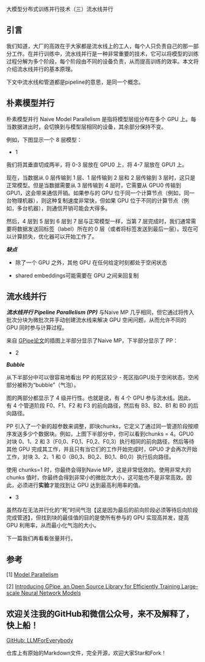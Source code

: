 大模型分布式训练并行技术（三）流水线并行

## 引言

我们知道，大厂的高效在于大家都是流水线上的工人，每个人只负责自己的那一部分工作。在并行训练中，流水线并行是一种非常重要的技术，它可以将模型的训练过程分解为多个阶段，每个阶段由不同的设备负责，从而提高训练的效率。本文将介绍流水线并行的基本原理。

下文中流水线和管道都是pipeline的意思，是同一个概念。

## 朴素模型并行

朴素模型并行 Naive Model Parallelism 是指将模型层组分布在多个 GPU 上。每当数据进出时，会切换到与模型层相同的设备，其余部分保持不变。

例如，下图显示一个 8 层模型：

- 1

我们将其垂直切成两半，将 0-3 层放在 GPU0 上，将 4-7 层放在 GPU1 上。

现在，当数据从 0 层传输到 1 层、1 层传输到 2 层和 2 层传输到 3 层时，这只是正常模型。但是当数据需要从 3 层传输到 4 层时，它需要从 GPU0 传输到 GPU1，这会带来通信开销。如果参与的 GPU 位于同一个计算节点（例如，同一台物理机器），则这种复制速度非常快，但如果 GPU 位于不同的计算节点（例如，多台机器），则通信开销可能会大得多。

然后，4 层到 5 层到 6 层到 7 层与正常模型一样，当第 7 层完成时，我们通常需要将数据发送回标签（label）所在的 0 层（或者将标签发送到最后一层）。现在可以计算损失，优化器可以开始工作了。

***缺点***

- 除了一个 GPU 之外，其他 GPU 在任何给定时刻都处于空闲状态

- shared embeddings可能需要在 GPU 之间来回复制

## 流水线并行

***流水线并行 Pipeline Parallelism (PP)*** 与Naive MP 几乎相同，但它通过将传入批次分块为微批次并手动创建流水线来解决 GPU 空闲问题，从而允许不同的 GPU 同时参与计算过程。

来自 [GPipe论文](https://ai.googleblog.com/2019/03/introducing-gpipe-open-source-library.html)的插图上半部分显示了Naive MP，下半部分显示了 PP：

- 2

***Bubble*** 

从下半部分中可以很容易地看出 PP 的死区较少 - 死区指GPU处于空闲状态，空闲部分被称为“bubble”（气泡）。

图的两部分都显示了 4 级并行性。也就是说，有 4 个 GPU 参与流水线。因此，有 4 个管道阶段 F0、F1、F2 和 F3 的前向路径，然后有 B3、B2、B1 和 B0 的后向路径。

PP 引入了一个新的超参数来调整，即块chunks，它定义了通过同一管道阶段按顺序发送多少个数据块。例如，上图下半部分中，你可以看到chunks = 4。GPU0 对块 0、1、2 和 3（F0,0、F0,1、F0,2、F0,3）执行相同的前向路径，然后等待其他 GPU 完成其工作，并且只有当它们的工作开始完成时，GPU0 才会再次开始工作，对块 3、2、1 和 0（B0,3、B0,2、B0,1、B0,0）执行后向路径。

使用 chunks=1 时，你最终会得到Navie MP，这是非常低效的。使用非常大的 chunks 值时，你最终会得到非常小的微批次大小，这可能也不是非常高效。因此，必须进行**实验**才能找到让 GPU 达到最高利用率的值。

- 3

虽然存在无法并行化的“死”时间气泡【这是因为最后的前向阶段必须等待后向阶段完成管道】，但找到块的最佳值的目的是使所有参与的 GPU 实现高并发，提高 GPU 利用率，从而最小化气泡的大小。

下一篇我们再看看张量并行。

## 参考

<div id="refer-anchor-1"></div>

[1] [Model Parallelism](https://huggingface.co/docs/transformers/v4.15.0/en/parallelism)

[2] [Introducing GPipe, an Open Source Library for Efficiently Training Large-scale Neural Network Models](https://ai.googleblog.com/2019/03/introducing-gpipe-open-source-library.html)



## 欢迎关注我的GitHub和微信公众号，来不及解释了，快上船！

[GitHub: LLMForEverybody](https://github.com/luhengshiwo/LLMForEverybody)

仓库上有原始的Markdown文件，完全开源，欢迎大家Star和Fork！